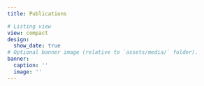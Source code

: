 ```yaml
---
title: Publications

# Listing view
view: compact
design:
  show_date: true   
# Optional banner image (relative to `assets/media/` folder).
banner:
  caption: ''
  image: ''
---
```

